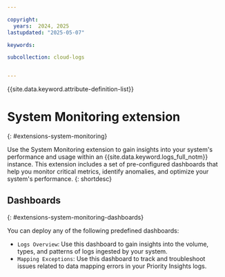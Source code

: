 ```yaml
---

copyright:
  years:  2024, 2025
lastupdated: "2025-05-07"

keywords:

subcollection: cloud-logs


---
```


{{site.data.keyword.attribute-definition-list}}


# System Monitoring extension
{: #extensions-system-monitoring}

Use the System Monitoring extension to gain insights into your system's performance and usage within an {{site.data.keyword.logs_full_notm}} instance. This extension includes a set of pre-configured dashboards that help you monitor critical metrics, identify anomalies, and optimize your system's performance.
{: shortdesc}



## Dashboards
{: #extensions-system-monitoring-dashboards}

You can deploy any of the following predefined dashboards:
- `Logs Overview`: Use this dashboard to gain insights into the volume, types, and patterns of logs ingested by your system.
- `Mapping Exceptions`: Use this dashboard to track and troubleshoot issues related to data mapping errors in your Priority Insights logs.
